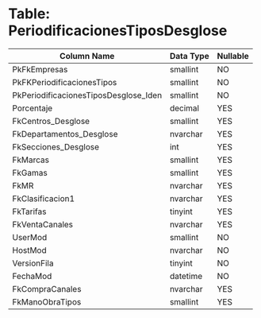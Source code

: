 # Table: PeriodificacionesTiposDesglose

| Column Name | Data Type | Nullable |
|-------------|-----------|----------|
| PkFkEmpresas | smallint | NO |
| PkFKPeriodificacionesTipos | smallint | NO |
| PkPeriodificacionesTiposDesglose_Iden | smallint | NO |
| Porcentaje | decimal | YES |
| FkCentros_Desglose | smallint | YES |
| FkDepartamentos_Desglose | nvarchar | YES |
| FkSecciones_Desglose | int | YES |
| FkMarcas | smallint | YES |
| FkGamas | smallint | YES |
| FkMR | nvarchar | YES |
| FkClasificacion1 | nvarchar | YES |
| FkTarifas | tinyint | YES |
| FkVentaCanales | nvarchar | YES |
| UserMod | smallint | NO |
| HostMod | nvarchar | NO |
| VersionFila | tinyint | NO |
| FechaMod | datetime | NO |
| FkCompraCanales | nvarchar | YES |
| FkManoObraTipos | smallint | YES |
